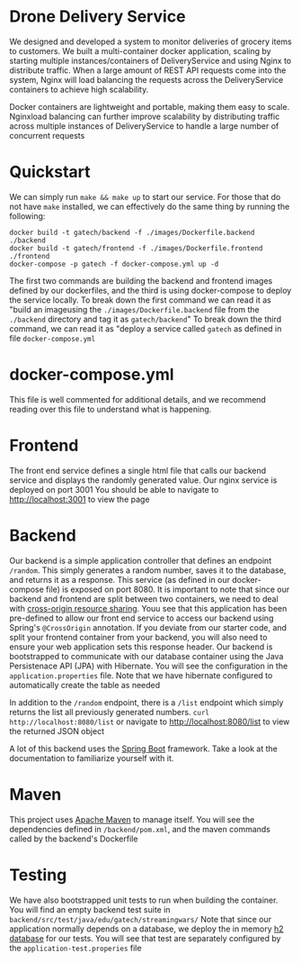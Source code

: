 # Drone Delivery Service
We designed and developed a system to monitor deliveries of grocery items to customers. We built a multi-container docker application, scaling by starting
multiple instances/containers of DeliveryService and using Nginx to distribute traffic. When a large amount of REST API requests come into the system, Nginx will load balancing the
requests across the DeliveryService containers to achieve high scalability.

Docker containers are lightweight and portable, making them easy to scale. Nginxload balancing can further improve scalability by distributing traffic across multiple instances of
DeliveryService to handle a large number of concurrent requests

# Quickstart
We can simply run `make && make up` to start our service. For those that do not have `make` installed, we can effectively do the same thing by running the following:
```
docker build -t gatech/backend -f ./images/Dockerfile.backend ./backend
docker build -t gatech/frontend -f ./images/Dockerfile.frontend ./frontend
docker-compose -p gatech -f docker-compose.yml up -d
```
The first two commands are building the backend and frontend images defined by our dockerfiles, and the third is using docker-compose to deploy the service locally.
To break down the first command we can read it as "build an imageusing the `./images/Dockerfile.backend` file from the `./backend` directory and tag it as `gatech/backend`"
To break down the third command, we can read it as "deploy a service called `gatech` as defined in file `docker-compose.yml`

# docker-compose.yml
This file is well commented for additional details, and we recommend reading over this file to understand what is happening.

# Frontend
The front end service defines a single html file that calls our backend service and displays the randomly generated value. Our nginx service is deployed on port 3001
You should be able to navigate to [http://localhost:3001](http://localhost:3001) to view the page

# Backend
Our backend is a simple application controller that defines an endpoint `/random`. This simply generates a random number, saves it to the database, and returns it as a response.
This service (as defined in our docker-compose file) is exposed on port 8080.
It is important to note that since our backend and frontend are split between two containers, we need to deal with [cross-origin resource sharing](https://en.wikipedia.org/wiki/Cross-origin_resource_sharing). Youu see that this application has been pre-defined to allow our front end service to access our backend using Spring's `@CrossOrigin` annotation. If you deviate from our starter code, and split your frontend container from your backend, you will also need to ensure your web application sets this response header.
Our backend is bootstrapped to communicate with our database container using the Java Persistenace API (JPA) with Hibernate.
You will see the configuration in the `application.properties` file. Note that we have hibernate configured to automatically create the table as needed

In addition to the `/random` endpoint, there is a `/list` endpoint which simply returns the list all previously generated numbers.
`curl http://localhost:8080/list` or navigate to [http://localhost:8080/list](http://localhost:8080/list) to view the returned JSON object

A lot of this backend uses the [Spring Boot](https://spring.io/projects/spring-boot) framework. Take a look at the documentation to familiarize yourself with it.


# Maven 
This project uses [Apache Maven](https://maven.apache.org/) to manage itself. 
You will see the dependencies defined in `/backend/pom.xml`, and the maven commands called by the backend's Dockerfile

# Testing
We have also bootstrapped unit tests to run when building the container. You will find an empty backend test suite in `backend/src/test/java/edu/gatech/streamingwars/`
Note that since our application normally depends on a database, we deploy the in memory [h2 database](https://www.h2database.com/html/main.html) for our tests.
You will see that test are separately configured by the `application-test.properies` file
